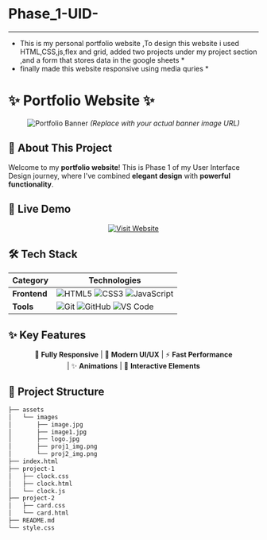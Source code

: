 # Phase_1-UID-
***********************************************
* This is my personal portfolio website ,To design this website i used HTML,CSS,js,flex and grid, added two projects under my project section ,and a form that stores data in the google sheets *
* finally made this website responsive using media quries *





# ✨ Portfolio Website ✨

<div align="center">
  
![Portfolio Banner](https://via.placeholder.com/1200x400/4a6cf7/ffffff?text=Purushotham's+Portfolio) 
*(Replace with your actual banner image URL)*

</div>

## 🌟 About This Project

Welcome to my **portfolio website**! This is Phase 1 of my User Interface Design journey, where I've combined **elegant design** with **powerful functionality**. 

## 🚀 Live Demo

<div align="center">
  
[![Visit Website](https://img.shields.io/badge/Visit-Live_Demo-4a6cf7?style=for-the-badge&logo=google-chrome&logoColor=white)](https://purushotham-mutyala.github.io/Phase_1-UID-/)

</div>

## 🛠 Tech Stack

<div align="center">

| Category       | Technologies                                                                 |
|----------------|------------------------------------------------------------------------------|
| **Frontend**   | ![HTML5](https://img.shields.io/badge/HTML5-E34F26?style=flat&logo=html5&logoColor=white) ![CSS3](https://img.shields.io/badge/CSS3-1572B6?style=flat&logo=css3&logoColor=white) ![JavaScript](https://img.shields.io/badge/JavaScript-F7DF1E?style=flat&logo=javascript&logoColor=black) |
| **Tools**      | ![Git](https://img.shields.io/badge/Git-F05032?style=flat&logo=git&logoColor=white) ![GitHub](https://img.shields.io/badge/GitHub-181717?style=flat&logo=github&logoColor=white) ![VS Code](https://img.shields.io/badge/VS_Code-007ACC?style=flat&logo=visual-studio-code&logoColor=white) |

</div>

## ✨ Key Features

<div align="center">

📱 **Fully Responsive** | 🎨 **Modern UI/UX** | ⚡ **Fast Performance**  
| ✨ **Animations** | 📝 **Interactive Elements**

</div>

## 📂 Project Structure

```bash
├── assets
│   └── images
│       ├── image.jpg
│       ├── image1.jpg
│       ├── logo.jpg
│       ├── proj1_img.png
│       └── proj2_img.png
├── index.html
├── project-1
│   ├── clock.css
│   ├── clock.html
│   └── clock.js
├── project-2
│   ├── card.css
│   └── card.html
├── README.md
└── style.css
